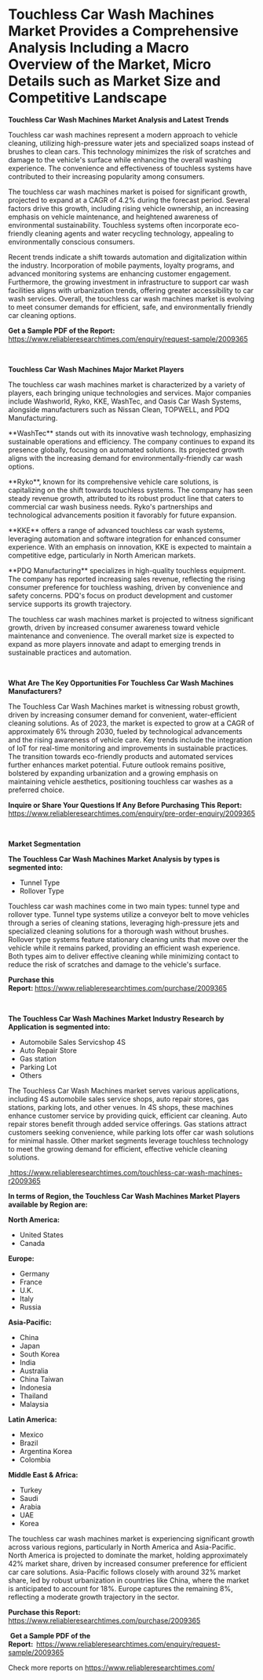 <p><h1>Touchless Car Wash Machines Market Provides a Comprehensive Analysis Including a Macro Overview of the Market, Micro Details such as Market Size and Competitive Landscape</h1></p><p><strong>Touchless Car Wash Machines Market Analysis and Latest Trends</strong></p>
<p><p>Touchless car wash machines represent a modern approach to vehicle cleaning, utilizing high-pressure water jets and specialized soaps instead of brushes to clean cars. This technology minimizes the risk of scratches and damage to the vehicle's surface while enhancing the overall washing experience. The convenience and effectiveness of touchless systems have contributed to their increasing popularity among consumers.</p><p>The touchless car wash machines market is poised for significant growth, projected to expand at a CAGR of 4.2% during the forecast period. Several factors drive this growth, including rising vehicle ownership, an increasing emphasis on vehicle maintenance, and heightened awareness of environmental sustainability. Touchless systems often incorporate eco-friendly cleaning agents and water recycling technology, appealing to environmentally conscious consumers.</p><p>Recent trends indicate a shift towards automation and digitalization within the industry. Incorporation of mobile payments, loyalty programs, and advanced monitoring systems are enhancing customer engagement. Furthermore, the growing investment in infrastructure to support car wash facilities aligns with urbanization trends, offering greater accessibility to car wash services. Overall, the touchless car wash machines market is evolving to meet consumer demands for efficient, safe, and environmentally friendly car cleaning options.</p></p>
<p><strong>Get a Sample PDF of the Report:&nbsp;</strong> <a href="https://www.reliableresearchtimes.com/enquiry/request-sample/2009365?utm_campaign=2771&utm_medium=2&utm_source=Github&utm_content=ia&utm_term=10042025&utm_id=touchless-car-wash-machines">https://www.reliableresearchtimes.com/enquiry/request-sample/2009365</a></p>
<p>&nbsp;</p>
<p><strong>Touchless Car Wash Machines Major Market Players</strong></p>
<p><p>The touchless car wash machines market is characterized by a variety of players, each bringing unique technologies and services. Major companies include Washworld, Ryko, KKE, WashTec, and Oasis Car Wash Systems, alongside manufacturers such as Nissan Clean, TOPWELL, and PDQ Manufacturing.</p><p>**WashTec** stands out with its innovative wash technology, emphasizing sustainable operations and efficiency. The company continues to expand its presence globally, focusing on automated solutions. Its projected growth aligns with the increasing demand for environmentally-friendly car wash options.</p><p>**Ryko**, known for its comprehensive vehicle care solutions, is capitalizing on the shift towards touchless systems. The company has seen steady revenue growth, attributed to its robust product line that caters to commercial car wash business needs. Ryko's partnerships and technological advancements position it favorably for future expansion.</p><p>**KKE** offers a range of advanced touchless car wash systems, leveraging automation and software integration for enhanced consumer experience. With an emphasis on innovation, KKE is expected to maintain a competitive edge, particularly in North American markets.</p><p>**PDQ Manufacturing** specializes in high-quality touchless equipment. The company has reported increasing sales revenue, reflecting the rising consumer preference for touchless washing, driven by convenience and safety concerns. PDQ's focus on product development and customer service supports its growth trajectory.</p><p>The touchless car wash machines market is projected to witness significant growth, driven by increased consumer awareness toward vehicle maintenance and convenience. The overall market size is expected to expand as more players innovate and adapt to emerging trends in sustainable practices and automation.</p></p>
<p>&nbsp;</p>
<p><strong>What Are The Key Opportunities For Touchless Car Wash Machines Manufacturers?</strong></p>
<p><p>The Touchless Car Wash Machines market is witnessing robust growth, driven by increasing consumer demand for convenient, water-efficient cleaning solutions. As of 2023, the market is expected to grow at a CAGR of approximately 6% through 2030, fueled by technological advancements and the rising awareness of vehicle care. Key trends include the integration of IoT for real-time monitoring and improvements in sustainable practices. The transition towards eco-friendly products and automated services further enhances market potential. Future outlook remains positive, bolstered by expanding urbanization and a growing emphasis on maintaining vehicle aesthetics, positioning touchless car washes as a preferred choice.</p></p>
<p><strong>Inquire or Share Your Questions If Any Before Purchasing This Report:</strong> <a href="https://www.reliableresearchtimes.com/enquiry/pre-order-enquiry/2009365?utm_campaign=2771&utm_medium=2&utm_source=Github&utm_content=ia&utm_term=10042025&utm_id=touchless-car-wash-machines">https://www.reliableresearchtimes.com/enquiry/pre-order-enquiry/2009365</a></p>
<p>&nbsp;</p>
<p><strong>Market Segmentation</strong></p>
<p><strong>The Touchless Car Wash Machines Market Analysis by types is segmented into:</strong></p>
<p><ul><li>Tunnel Type</li><li>Rollover Type</li></ul></p>
<p><p>Touchless car wash machines come in two main types: tunnel type and rollover type. Tunnel type systems utilize a conveyor belt to move vehicles through a series of cleaning stations, leveraging high-pressure jets and specialized cleaning solutions for a thorough wash without brushes. Rollover type systems feature stationary cleaning units that move over the vehicle while it remains parked, providing an efficient wash experience. Both types aim to deliver effective cleaning while minimizing contact to reduce the risk of scratches and damage to the vehicle's surface.</p></p>
<p><strong>Purchase this Report:&nbsp;</strong><a href="https://www.reliableresearchtimes.com/purchase/2009365?utm_campaign=2771&utm_medium=2&utm_source=Github&utm_content=ia&utm_term=10042025&utm_id=touchless-car-wash-machines">https://www.reliableresearchtimes.com/purchase/2009365</a></p>
<p>&nbsp;</p>
<p><strong>The Touchless Car Wash Machines Market Industry Research by Application is segmented into:</strong></p>
<p><ul><li>Automobile Sales Servicshop 4S</li><li>Auto Repair Store</li><li>Gas station</li><li>Parking Lot</li><li>Others</li></ul></p>
<p><p>The Touchless Car Wash Machines market serves various applications, including 4S automobile sales service shops, auto repair stores, gas stations, parking lots, and other venues. In 4S shops, these machines enhance customer service by providing quick, efficient car cleaning. Auto repair stores benefit through added service offerings. Gas stations attract customers seeking convenience, while parking lots offer car wash solutions for minimal hassle. Other market segments leverage touchless technology to meet the growing demand for efficient, effective vehicle cleaning solutions.</p></p>
<p><a href="https://www.reliableresearchtimes.com/touchless-car-wash-machines-r2009365?utm_campaign=2771&utm_medium=2&utm_source=Github&utm_content=ia&utm_term=10042025&utm_id=touchless-car-wash-machines">&nbsp;https://www.reliableresearchtimes.com/touchless-car-wash-machines-r2009365</a></p>
<p><strong>In terms of Region, the Touchless Car Wash Machines Market Players available by Region are:</strong></p>
<p>
    <p> <strong> North America: </strong>
        <ul>
            <li>United States</li>
            <li>Canada</li>
        </ul>
        </p> 
    <p> <strong> Europe: </strong>
        <ul>
            <li>Germany</li>
            <li>France</li>
            <li>U.K.</li>
            <li>Italy</li>
            <li>Russia</li>
        </ul>
        </p> 
    <p> <strong> Asia-Pacific: </strong>
        <ul>
            <li>China</li>
            <li>Japan</li>
            <li>South Korea</li>
            <li>India</li>
            <li>Australia</li>
            <li>China Taiwan</li>
            <li>Indonesia</li>
            <li>Thailand</li>
            <li>Malaysia</li>
        </ul>
        </p> 
    <p> <strong> Latin America: </strong>
        <ul>
            <li>Mexico</li>
            <li>Brazil</li>
            <li>Argentina Korea</li>
            <li>Colombia</li>
        </ul>
        </p> 
    <p> <strong> Middle East & Africa: </strong>
        <ul>
            <li>Turkey</li>
            <li>Saudi</li>
            <li>Arabia</li>
            <li>UAE</li>
            <li>Korea</li>
        </ul>
    </p>
    </p>
<p><p>The touchless car wash machines market is experiencing significant growth across various regions, particularly in North America and Asia-Pacific. North America is projected to dominate the market, holding approximately 42% market share, driven by increased consumer preference for efficient car care solutions. Asia-Pacific follows closely with around 32% market share, led by robust urbanization in countries like China, where the market is anticipated to account for 18%. Europe captures the remaining 8%, reflecting a moderate growth trajectory in the sector.</p></p>
<p><strong>Purchase this Report: </strong><a href="https://www.reliableresearchtimes.com/purchase/2009365?utm_campaign=2771&utm_medium=2&utm_source=Github&utm_content=ia&utm_term=10042025&utm_id=touchless-car-wash-machines">https://www.reliableresearchtimes.com/purchase/2009365</a></p>
<p>&nbsp;<strong>Get a Sample PDF of the Report:&nbsp;&nbsp;</strong><a href="https://www.reliableresearchtimes.com/enquiry/request-sample/2009365?utm_campaign=2771&utm_medium=2&utm_source=Github&utm_content=ia&utm_term=10042025&utm_id=touchless-car-wash-machines">https://www.reliableresearchtimes.com/enquiry/request-sample/2009365</a></p>
<p><strong></strong></p>
<p>Check more reports on <a href="https://www.reliableresearchtimes.com/?utm_campaign=2771&utm_medium=2&utm_source=Github&utm_content=ia&utm_term=10042025&utm_id=touchless-car-wash-machines">https://www.reliableresearchtimes.com/</a></p>